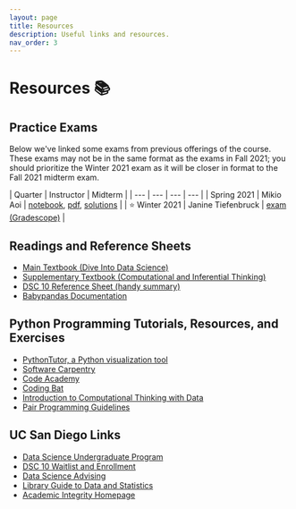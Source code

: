 ```yaml
---
layout: page
title: Resources
description: Useful links and resources.
nav_order: 3
---
```


# Resources 📚

## Practice Exams

Below we've linked some exams from previous offerings of the course. These exams may not be in the same format as the exams in Fall 2021; you should prioritize the Winter 2021 exam as it will be closer in format to the Fall 2021 midterm exam.

| Quarter | Instructor | Midterm |
| --- | --- | --- | --- |
| Spring 2021 | Mikio Aoi | [notebook](http://datahub.ucsd.edu/user-redirect/git-sync?repo=https://github.com/dsc-courses/dsc10-2021-fa&subPath=other/sp21_practice_exam/sp21_practice_exam_notebook.ipynb), [pdf](../resources/exams/practice_exam_S21.pdf), [solutions](../resources/exams/practice_exam_S21_solutions.pdf) |
| ⭐️ Winter 2021 | Janine Tiefenbruck | [exam (Gradescope)](https://www.gradescope.com/courses/314157/assignments/1595884/) |

## Readings and Reference Sheets

- [Main Textbook (Dive Into Data Science)](https://eldridgejm.github.io/dive_into_data_science/front.html)
- [Supplementary Textbook (Computational and Inferential Thinking)](https://inferentialthinking.com)
- [DSC 10 Reference Sheet (handy summary)](https://drive.google.com/file/d/1mQApk9Ovdi-QVqMgnNcq5dZcWucUKoG-/view?usp=sharing)
- [Babypandas Documentation](https://babypandas.readthedocs.io/en/latest/index.html)

## Python Programming Tutorials, Resources, and Exercises
- [PythonTutor, a Python visualization tool](https://pythontutor.com/visualize.html#mode=edit)
- [Software Carpentry](https://swcarpentry.github.io/python-novice-inflammation/)
- [Code Academy](https://www.codecademy.com/learn/learn-python)
- [Coding Bat](https://codingbat.com/python)
- [Introduction to Computational Thinking with Data](http://data94.org)
- [Pair Programming Guidelines](../pair-programming)

## UC San Diego Links
- [Data Science Undergraduate Program](https://datascience.ucsd.edu/academics/undergraduate/)
- [DSC 10 Waitlist and Enrollment](https://datascience.ucsd.edu/academics/undergraduate/course-information/enrolling-in-classes/)
- [Data Science Advising](https://datascience.ucsd.edu/academics/undergraduate/advising/)
- [Library Guide to Data and Statistics](https://ucsd.libguides.com/data-statistics)
- [Academic Integrity Homepage](https://academicintegrity.ucsd.edu)
